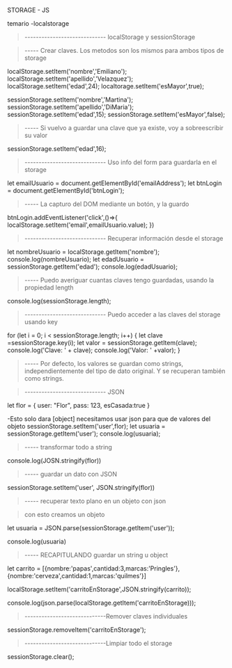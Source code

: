 STORAGE - JS

temario
-localstorage

> ----------------------------- localStorage y sessionStorage

> ----- Crear claves. Los metodos son los mismos para ambos tipos de storage

localStorage.setItem('nombre','Emiliano');
localStorage.setItem('apellido','Velazquez');
localStorage.setItem('edad',24);
localtorage.setItem('esMayor',true);

sessionStorage.setItem('nombre','Martina');
sessionStorage.setItem('apellido','DiMaria');
sessionStorage.setItem('edad',15);
sessionStorage.setItem('esMayor',false);

> ----- Si vuelvo a guardar una clave que ya existe, voy a sobreescribir su valor

sessionStorage.setItem('edad',16);

> ----------------------------- Uso info del form para guardarla en el storage

let emailUsuario = document.getElementById('emailAddress');
let btnLogin = document.getElementById('btnLogin');

> ----- La capturo del DOM mediante un botón, y la guardo

btnLogin.addEventListener('click',()=>{
localStorage.setItem('email',emailUsuario.value);
})

> ----------------------------- Recuperar información desde el storage

let nombreUsuario = localStorage.getItem('nombre');
console.log(nombreUsuario);
let edadUsuario = sessionStorage.getItem('edad');
console.log(edadUsuario);

> ----- Puedo averiguar cuantas claves tengo guardadas, usando la propiedad length

console.log(sessionStorage.length);

> ----------------------------- Puedo acceder a las claves del storage usando key

for (let i = 0; i < sessionStorage.length; i++) {
let clave =sessionStorage.key(i);
let valor = sessionStorage.getItem(clave);
console.log('Clave: ' + clave);
console.log('Valor: ' +valor);
}

> ----- Por defecto, los valores se guardan como strings, independientemente del tipo de dato original. Y se recuperan también como strings.

> ----------------------------- JSON

let flor = {
user: "Flor",
pass: 123,
esCasada:true
}

-Esto solo dara [object] necesitamos usar json para que de valores del objeto
sessionStorage.setItem('user',flor);
let usuaria = sessionStorage.getItem('user');
console.log(usuaria);

> ----- transformar todo a string

console.log(JOSN.stringify(flor))

> ----- guardar un dato con JSON

sessionStorage.setItem('user', JSON.stringify(flor))

> ----- recuperar texto plano en un objeto con json

> con esto creamos un objeto

let usuaria = JSON.parse(sessionStorage.getItem('user'));

console.log(usuaria)

> ----- RECAPITULANDO guardar un string u object

let carrito = [{nombre:'papas',cantidad:3,marcas:'Pringles'},{nombre:'cerveza',cantidad:1,marcas:'quilmes'}]

localStorage.setItem('carritoEnStorage',JSON.stringify(carrito));

console.log(json.parse(localStorage.getItem('carritoEnStorage)));

> -----------------------------Remover claves individuales

sessionStorage.removeItem('carritoEnStorage');

> -----------------------------Limpiar todo el storage

sessionStorage.clear();
